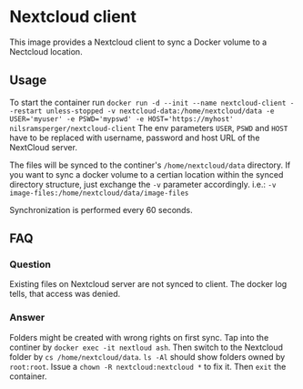 # Nextcloud client
This image provides a Nextcloud client to sync a Docker volume to a Nectcloud location.

## Usage
To start the container run `docker run -d --init --name nextcloud-client --restart unless-stopped -v nextcloud-data:/home/nextcloud/data -e USER='myuser' -e PSWD='mypswd' -e HOST='https://myhost' nilsramsperger/nextcloud-client`
The env parameters `USER`, `PSWD` and `HOST` have to be replaced with username, password and host URL of the NextCloud server.

The files will be synced to the continer's `/home/nextcloud/data` directory.
If you want to sync a docker volume to a certian location within the synced directory structure, just exchange the `-v` parameter accordingly.
i.e.: `-v image-files:/home/nextcloud/data/image-files`

Synchronization is performed every 60 seconds.

## FAQ
### Question
Existing files on Nextcloud server are not synced to client.
The docker log tells, that access was denied.

### Answer
Folders might be created with wrong rights on first sync.
Tap into the continer by `docker exec -it nextloud ash`.
Then switch to the Nextcloud folder by `cs /home/nextcloud/data`.
`ls -Al` should show folders owned by `root:root`.
Issue a `chown -R nextcloud:nextcloud *` to fix it.
Then `exit` the container.
